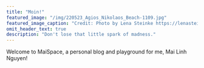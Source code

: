 ```yaml
---
title: "Moin!"
featured_image: "/img/220523_Agios_Nikolaos_Beach-1109.jpg"
featured_image_caption: "Credit: Photo by Lena Steinke https://lenasteinke.pic-time.com/-crete/gallery"
omit_header_text: true
description: "Don't lose that little spark of madness."
---
```


Welcome to MaiSpace, a personal blog and playground for me, Mai Linh Nguyen!